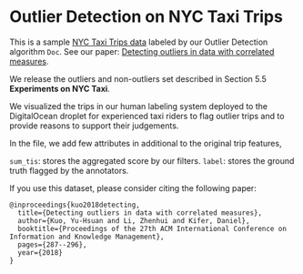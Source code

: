 # Outlier Detection on NYC Taxi Trips

This is a sample [NYC Taxi Trips data](https://www1.nyc.gov/site/tlc/about/tlc-trip-record-data.page) labeled by our Outlier Detection algorithm `Doc`. See our paper: [Detecting outliers in data with correlated measures](https://dl.acm.org/doi/pdf/10.1145/3269206.3271798).

We release the outliers and non-outliers set described in Section 5.5 **Experiments on NYC Taxi**.

We visualized the trips in our human labeling system deployed to the DigitalOcean droplet for experienced taxi riders to flag outlier trips and to provide reasons to support their judgements.

In the file, we add few attributes in additional to the original trip features,

`sum_tis`: stores the aggregated score by our filters.
`label`: stores the ground truth flagged by the annotators. 


If you use this dataset, please consider citing the following paper:
```
@inproceedings{kuo2018detecting,
  title={Detecting outliers in data with correlated measures},
  author={Kuo, Yu-Hsuan and Li, Zhenhui and Kifer, Daniel},
  booktitle={Proceedings of the 27th ACM International Conference on Information and Knowledge Management},
  pages={287--296},
  year={2018}
}
```



